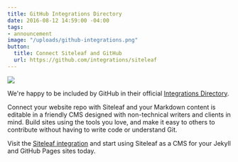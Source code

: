```yaml
---
title: GitHub Integrations Directory
date: 2016-08-12 14:59:00 -04:00
tags:
- announcement
image: "/uploads/github-integrations.png"
button:
  title: Connect Siteleaf and GitHub
  url: https://github.com/integrations/siteleaf
---
```


![](/uploads/github-integrations.png)

We're happy to be included by GitHub in their official [Integrations Directory](https://github.com/integrations/siteleaf). 

Connect your website repo with Siteleaf and your Markdown content is editable in a friendly CMS designed with non-technical writers and clients in mind. Build sites using the tools you love, and make it easy to others to contribute without having to write code or understand Git.

Visit the [Siteleaf integration](https://github.com/integrations/siteleaf) and start using Siteleaf as a CMS for your Jekyll and GitHub Pages sites today.